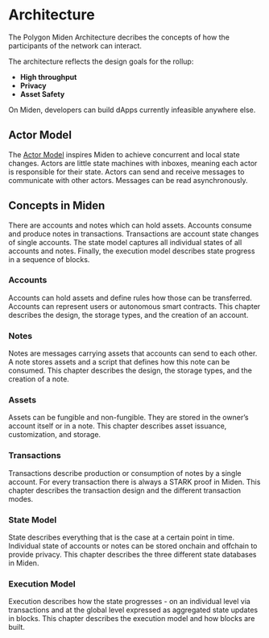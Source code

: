 # Architecture
The Polygon Miden Architecture decribes the concepts of how the participants of the network can interact. 

The architecture reflects the design goals for the rollup: 

* **High throughput** 
* **Privacy**
* **Asset Safety**

On Miden, developers can build dApps currently infeasible anywhere else. 

## Actor Model 
The [Actor Model](https://en.wikipedia.org/wiki/Actor_model) inspires Miden to achieve concurrent and local state changes. Actors are little state machines with inboxes, meaning each actor is responsible for their state. Actors can send and receive messages to communicate with other actors. Messages can be read asynchronously.

## Concepts in Miden
There are accounts and notes which can hold assets. Accounts consume and produce notes in transactions. Transactions are account state changes of single accounts. The state model captures all individual states of all accounts and notes. Finally, the execution model describes state progress in a sequence of blocks. 

### Accounts
Accounts can hold assets and define rules how those can be transferred. Accounts can represent users or autonomous smart contracts. This chapter describes the design, the storage types, and the creation of an account.

### Notes
Notes are messages carrying assets that accounts can send to each other. A note stores assets and a script that defines how this note can be consumed. This chapter describes the design, the storage types, and the creation of a note.

### Assets
Assets can be fungible and non-fungible. They are stored in the owner’s account itself or in a note. This chapter describes asset issuance, customization, and storage.

### Transactions
Transactions describe production or consumption of notes by a single account. For every transaction there is always a STARK proof in Miden. This chapter describes the transaction design and the different transaction modes.

### State Model
State describes everything that is the case at a certain point in time. Individual state of accounts or notes can be stored onchain and offchain to provide privacy. This chapter describes the three different state databases in Miden. 

### Execution Model
Execution describes how the state progresses - on an individual level via transactions and at the global level expressed as aggregated state updates in blocks. This chapter describes the execution model and how blocks are built.
